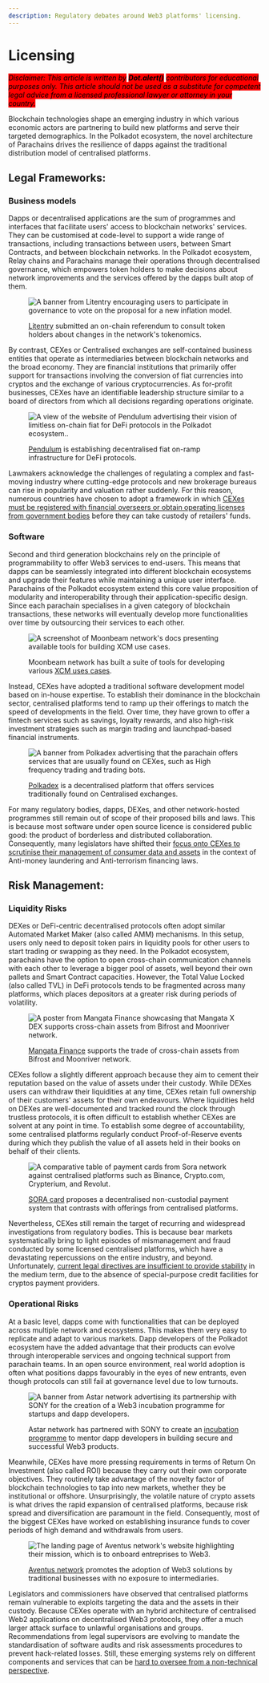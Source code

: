 ```yaml
---
description: Regulatory debates around Web3 platforms' licensing.
---
```


# Licensing

_<mark style="background-color:red;">Disclaimer: This article is written by</mark> <mark style="background-color:red;"></mark><mark style="background-color:red;">**Dot.alert()**</mark> <mark style="background-color:red;"></mark><mark style="background-color:red;">contributors for educational purposes only. This article should not be used as a substitute for competent legal advice from a licensed professional lawyer or attorney in your country.</mark>_



Blockchain technologies shape an emerging industry in which various economic actors are partnering to build new platforms and serve their targeted demographics. In the Polkadot ecosystem, the novel architecture of Parachains drives the resilience of dapps against the traditional distribution model of centralised platforms.



## Legal Frameworks:

### Business models

Dapps or decentralised applications are the sum of programmes and interfaces that facilitate users' access to blockchain networks' services. They can be customised at code-level to support a wide range of transactions, including transactions between users, between Smart Contracts, and between blockchain networks. In the Polkadot ecosystem, Relay chains and Parachains manage their operations through decentralised governance, which empowers token holders to make decisions about network improvements and the services offered by the dapps built atop of them.

<figure><img src="../../../.gitbook/assets/R_PLitentryGov.png" alt="A banner from Litentry encouraging users to participate in governance to vote on the proposal for a new inflation model."><figcaption><p><a href="https://www.litentry.com/">Litentry</a> submitted an on-chain referendum to consult token holders about changes in the network's tokenomics.</p></figcaption></figure>

By contrast, CEXes or Centralised exchanges are self-contained business entities that operate as intermediaries between blockchain networks and the broad economy. They are financial institutions that primarily offer support for transactions involving the conversion of fiat currencies into cryptos and the exchange of various cryptocurrencies. As for-profit businesses, CEXes have an identifiable leadership structure similar to a board of directors from which all decisions regarding operations originate.

<figure><img src="../../../.gitbook/assets/R_PPendulumFX.JPG" alt="A view of the website of Pendulum advertising their vision of limitless on-chain fiat for DeFi protocols in the Polkadot ecosystem.."><figcaption><p><a href="https://pendulumchain.org/">Pendulum</a> is establishing decentralised fiat on-ramp infrastructure for DeFi protocols.</p></figcaption></figure>

Lawmakers acknowledge the challenges of regulating a complex and fast-moving industry where cutting-edge protocols and new brokerage bureaus can rise in popularity and valuation rather suddenly. For this reason, numerous countries have chosen to adopt a framework in which [CEXes must be registered with financial overseers or obtain operating licenses from government bodies](https://www.offshore-protection.com/how-to-set-up-a-crypto-exchange-licence) before they can take custody of retailers' funds.&#x20;



### Software

Second and third generation blockchains rely on the principle of programmability to offer Web3 services to end-users. This means that dapps can be seamlessly integrated into different blockchain ecosystems and upgrade their features while maintaining a unique user interface. Parachains of the Polkadot ecosystem extend this core value proposition of modularity and interoperability through their application-specific design. Since each parachain specialises in a given category of blockchain transactions, these networks will eventually develop more functionalities over time by outsourcing their services to each other.&#x20;

<figure><img src="../../../.gitbook/assets/R_PMoonbeamXCMSuite.JPG" alt="A screenshot of Moonbeam network&#x27;s docs presenting available tools for building XCM use cases."><figcaption><p>Moonbeam network has built a suite of tools for developing various <a href="https://docs.moonbeam.network/builders/interoperability/xcm/">XCM uses cases</a>.</p></figcaption></figure>

Instead, CEXes have adopted a traditional software development model based on in-house expertise. To establish their dominance in the blockchain sector, centralised platforms tend to ramp up their offerings to match the speed of developments in the field. Over time, they have grown to offer a fintech services such as savings, loyalty rewards, and also high-risk investment strategies such as margin trading and launchpad-based financial instruments. &#x20;

<figure><img src="../../../.gitbook/assets/R_PPolkadex.jpg" alt="A banner from Polkadex advertising that the parachain offers services that are usually found on CEXes, such as High frequency trading and trading bots."><figcaption><p><a href="https://polkadex.trade/">Polkadex</a> is a decentralised platform that offers services traditionally found on Centralised exchanges.</p></figcaption></figure>

For many regulatory bodies, dapps, DEXes, and other network-hosted programmes still remain out of scope of their proposed bills and laws. This is because most software under open source licence is considered public good: the product of borderless and distributed collaboration. Consequently, many legislators have shifted their [focus onto CEXes to scrutinise their management of consumer data and assets](https://www.austrac.gov.au/business/industry-specific-guidance/digital-currency-exchange-providers) in the context of Anti-money laundering and Anti-terrorism financing laws.&#x20;



## Risk Management:

### Liquidity Risks

DEXes or DeFi-centric decentralised protocols often adopt similar Automated Market Maker (also called AMM) mechanisms. In this setup, users only need to deposit token pairs in liquidity pools for other users to start trading or swapping as they need. In the Polkadot ecosystem, parachains have the option to open cross-chain communication channels with each other to leverage a bigger pool of assets, well beyond their own pallets and Smart Contract capacities. However, the Total Value Locked (also called TVL) in DeFi protocols tends to be fragmented across many platforms, which places depositors at a greater risk during periods of volatility.

<figure><img src="../../../.gitbook/assets/R_PMangataassets.jpg" alt="A poster from Mangata Finance showcasing that Mangata X DEX supports cross-chain assets from Bifrost and Moonriver network."><figcaption><p><a href="https://www.mangata.finance/">Mangata Finance</a> supports the trade of cross-chain assets from Bifrost and Moonriver network. </p></figcaption></figure>

CEXes follow a slightly different approach because they aim to cement their reputation based on the value of assets under their custody. While DEXes users can withdraw their liquidities at any time, CEXes retain full ownership of their customers' assets for their own endeavours. Where liquidities held on DEXes are well-documented and tracked round the clock through trustless protocols, it is often difficult to establish whether CEXes are solvent at any point in time. To establish some degree of accountability, some centralised platforms regularly conduct Proof-of-Reserve events during which they publish the value of all assets held in their books on behalf of their clients.

<figure><img src="../../../.gitbook/assets/R_PSoraCard.png" alt="A comparative table of payment cards from Sora network against centralised platforms such as Binance, Crypto.com, Crypterium, and Revolut."><figcaption><p><a href="https://medium.com/sora-xor/sora-card-vs-other-crypto-cards-and-wallets-3459c570214a">SORA card</a> proposes a decentralised non-custodial payment system that contrasts with offerings from centralised platforms.</p></figcaption></figure>

Nevertheless, CEXes still remain the target of recurring and widespread investigations from regulatory bodies. This is because bear markets systematically bring to light episodes of mismanagement and fraud conducted by some licensed centralised platforms, which have a devastating repercussions on the entire industry, and beyond. Unfortunately, [current legal directives are insufficient to provide stability](https://deliverypdf.ssrn.com/delivery.php?ID=488007067005081123094098083064080110058022049054058085108021084027104004025090120018122027044107111060037066098095079095109115006036025010060126120072026079074119025054007078010126102123112123115065003020066114022103118121071001021103087090125101073\&EXT=pdf\&INDEX=TRUE) in the medium term, due to the absence of special-purpose credit facilities for cryptos payment providers.



### Operational Risks

At a basic level, dapps come with functionalities that can be deployed across multiple network and ecosystems. This makes them very easy to replicate and adapt to various markets. Dapp developers of the Polkadot ecosystem have the added advantage that their products can evolve through interoperable services and ongoing technical support from parachain teams. In an open source environment, real world adoption is often what positions dapps favourably in the eyes of new entrants, even though protocols can still fail at governance level due to low turnouts.

<figure><img src="../../../.gitbook/assets/R_PAstarWeb3incubation.JPG" alt="A banner from Astar network advertising its partnership with SONY for the creation of a Web3 incubation programme for startups and dapp developers."><figcaption><p>Astar network has partnered with SONY to create an <a href="https://astar.network/incubation/">incubation programme</a> to mentor dapp developers in building secure and successful Web3 products.</p></figcaption></figure>

Meanwhile, CEXes have more pressing requirements in terms of Return On Investment (also called ROI) because they carry out their own corporate objectives. They routinely take advantage of the novelty factor of blockchain technologies to tap into new markets, whether they be institutional or offshore. Unsurprisingly, the volatile nature of crypto assets is what drives the rapid expansion of centralised platforms, because risk spread and diversification are paramount in the field. Consequently, most of the biggest CEXes have worked on establishing insurance funds to cover periods of high demand and withdrawals from users.

<figure><img src="../../../.gitbook/assets/R_PAventusSolutions.JPG" alt="The landing page of Aventus network&#x27;s website highlighting their mission, which is to onboard entreprises to Web3."><figcaption><p><a href="https://www.aventus.io/">Aventus network</a> promotes the adoption of Web3 solutions by traditional businesses with no exposure to intermediaries.</p></figcaption></figure>

Legislators and commissioners have observed that centralised platforms remain vulnerable to exploits targeting the data and the assets in their custody. Because CEXes operate with an hybrid architecture of centralised Web2 applications on decentralised Web3 protocols, they offer a much larger attack surface to unlawful organisations and groups. Recommendations from legal supervisors are evolving to mandate the standardisation of software audits and risk assessments procedures to prevent hack-related losses. Still, these emerging systems rely on different components and services that can be [hard to oversee from a non-technical perspective](https://www.sec.gov/news/press-release/2023-32).

